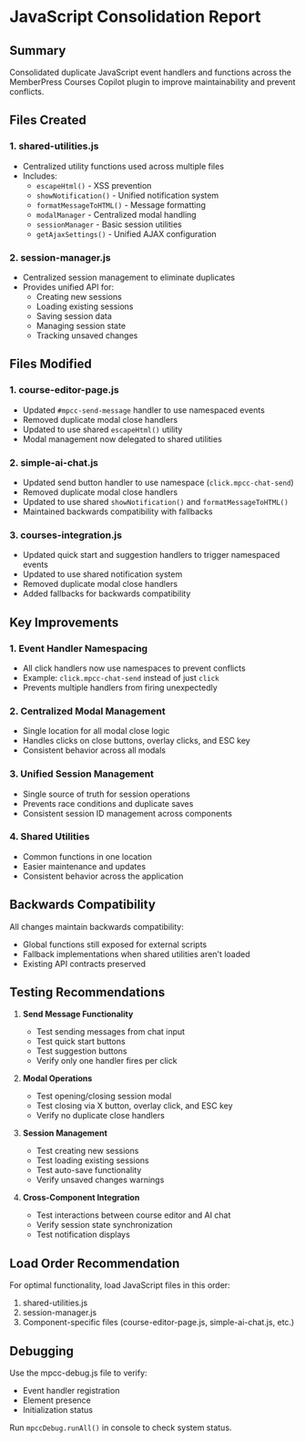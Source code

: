 # JavaScript Consolidation Report

## Summary
Consolidated duplicate JavaScript event handlers and functions across the MemberPress Courses Copilot plugin to improve maintainability and prevent conflicts.

## Files Created

### 1. **shared-utilities.js**
- Centralized utility functions used across multiple files
- Includes:
  - `escapeHtml()` - XSS prevention
  - `showNotification()` - Unified notification system
  - `formatMessageToHTML()` - Message formatting
  - `modalManager` - Centralized modal handling
  - `sessionManager` - Basic session utilities
  - `getAjaxSettings()` - Unified AJAX configuration

### 2. **session-manager.js**
- Centralized session management to eliminate duplicates
- Provides unified API for:
  - Creating new sessions
  - Loading existing sessions
  - Saving session data
  - Managing session state
  - Tracking unsaved changes

## Files Modified

### 1. **course-editor-page.js**
- Updated `#mpcc-send-message` handler to use namespaced events
- Removed duplicate modal close handlers
- Updated to use shared `escapeHtml()` utility
- Modal management now delegated to shared utilities

### 2. **simple-ai-chat.js**
- Updated send button handler to use namespace (`click.mpcc-chat-send`)
- Removed duplicate modal close handlers
- Updated to use shared `showNotification()` and `formatMessageToHTML()`
- Maintained backwards compatibility with fallbacks

### 3. **courses-integration.js**
- Updated quick start and suggestion handlers to trigger namespaced events
- Updated to use shared notification system
- Removed duplicate modal close handlers
- Added fallbacks for backwards compatibility

## Key Improvements

### 1. **Event Handler Namespacing**
- All click handlers now use namespaces to prevent conflicts
- Example: `click.mpcc-chat-send` instead of just `click`
- Prevents multiple handlers from firing unexpectedly

### 2. **Centralized Modal Management**
- Single location for all modal close logic
- Handles clicks on close buttons, overlay clicks, and ESC key
- Consistent behavior across all modals

### 3. **Unified Session Management**
- Single source of truth for session operations
- Prevents race conditions and duplicate saves
- Consistent session ID management across components

### 4. **Shared Utilities**
- Common functions in one location
- Easier maintenance and updates
- Consistent behavior across the application

## Backwards Compatibility

All changes maintain backwards compatibility:
- Global functions still exposed for external scripts
- Fallback implementations when shared utilities aren't loaded
- Existing API contracts preserved

## Testing Recommendations

1. **Send Message Functionality**
   - Test sending messages from chat input
   - Test quick start buttons
   - Test suggestion buttons
   - Verify only one handler fires per click

2. **Modal Operations**
   - Test opening/closing session modal
   - Test closing via X button, overlay click, and ESC key
   - Verify no duplicate close handlers

3. **Session Management**
   - Test creating new sessions
   - Test loading existing sessions
   - Test auto-save functionality
   - Verify unsaved changes warnings

4. **Cross-Component Integration**
   - Test interactions between course editor and AI chat
   - Verify session state synchronization
   - Test notification displays

## Load Order Recommendation

For optimal functionality, load JavaScript files in this order:
1. shared-utilities.js
2. session-manager.js
3. Component-specific files (course-editor-page.js, simple-ai-chat.js, etc.)

## Debugging

Use the mpcc-debug.js file to verify:
- Event handler registration
- Element presence
- Initialization status

Run `mpccDebug.runAll()` in console to check system status.